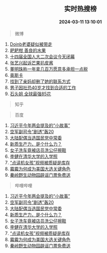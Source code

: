<div align="center"><h2>实时热搜榜</h2><h4>2024-03-11 13:10:01</h4></div>

> 微博  

1. [Doinb老婆疑似被带走](https://s.weibo.com/weibo?q=%23Doinb%E8%80%81%E5%A9%86%E7%96%91%E4%BC%BC%E8%A2%AB%E5%B8%A6%E8%B5%B0%23&t=31&band_rank=1&Refer=top)<br />
2. [耙耙柑 善良的水果](https://s.weibo.com/weibo?q=%E8%80%99%E8%80%99%E6%9F%91%20%E5%96%84%E8%89%AF%E7%9A%84%E6%B0%B4%E6%9E%9C&t=31&band_rank=2&Refer=top)<br />
3. [十四届全国人大二次会议今天闭幕](https://s.weibo.com/weibo?q=%23%E5%8D%81%E5%9B%9B%E5%B1%8A%E5%85%A8%E5%9B%BD%E4%BA%BA%E5%A4%A7%E4%BA%8C%E6%AC%A1%E4%BC%9A%E8%AE%AE%E4%BB%8A%E5%A4%A9%E9%97%AD%E5%B9%95%23&t=31&band_rank=3&Refer=top)<br />
4. [张艺兴起诉芒果扒皮酱](https://s.weibo.com/weibo?q=%23%E5%BC%A0%E8%89%BA%E5%85%B4%E8%B5%B7%E8%AF%89%E8%8A%92%E6%9E%9C%E6%89%92%E7%9A%AE%E9%85%B1%23&t=31&band_rank=4&Refer=top)<br />
5. [董明珠称一年拿几百万愿意多承担一点税](https://s.weibo.com/weibo?q=%23%E8%91%A3%E6%98%8E%E7%8F%A0%E7%A7%B0%E4%B8%80%E5%B9%B4%E6%8B%BF%E5%87%A0%E7%99%BE%E4%B8%87%E6%84%BF%E6%84%8F%E5%A4%9A%E6%89%BF%E6%8B%85%E4%B8%80%E7%82%B9%E7%A8%8E%23&t=31&band_rank=5&Refer=top)<br />
6. [奥斯卡](https://s.weibo.com/weibo?q=%E5%A5%A5%E6%96%AF%E5%8D%A1&t=31&band_rank=6&Refer=top)<br />
7. [找到了亲妈却删了她的联系方式](https://s.weibo.com/weibo?q=%23%E6%89%BE%E5%88%B0%E4%BA%86%E4%BA%B2%E5%A6%88%E5%8D%B4%E5%88%A0%E4%BA%86%E5%A5%B9%E7%9A%84%E8%81%94%E7%B3%BB%E6%96%B9%E5%BC%8F%23&t=31&band_rank=7&Refer=top)<br />
8. [男子因社恐40岁才找到合适的工作](https://s.weibo.com/weibo?q=%23%E7%94%B7%E5%AD%90%E5%9B%A0%E7%A4%BE%E6%81%9040%E5%B2%81%E6%89%8D%E6%89%BE%E5%88%B0%E5%90%88%E9%80%82%E7%9A%84%E5%B7%A5%E4%BD%9C%23&t=31&band_rank=8&Refer=top)<br />
9. [石头姐 全球最强85花](https://s.weibo.com/weibo?q=%E7%9F%B3%E5%A4%B4%E5%A7%90%20%E5%85%A8%E7%90%83%E6%9C%80%E5%BC%BA85%E8%8A%B1&t=31&band_rank=9&Refer=top)<br />

> 知乎  


> 百度  

1. [习近平今年两会提及的“小故事”](https://www.baidu.com/s?wd=%E4%B9%A0%E8%BF%91%E5%B9%B3%E4%BB%8A%E5%B9%B4%E4%B8%A4%E4%BC%9A%E6%8F%90%E5%8F%8A%E7%9A%84%E2%80%9C%E5%B0%8F%E6%95%85%E4%BA%8B%E2%80%9D&sa=fyb_news&rsv_dl=fyb_news)<br />
2. [空军副司令“剧透”轰20](https://www.baidu.com/s?wd=%E7%A9%BA%E5%86%9B%E5%89%AF%E5%8F%B8%E4%BB%A4%E2%80%9C%E5%89%A7%E9%80%8F%E2%80%9D%E8%BD%B020&sa=fyb_news&rsv_dl=fyb_news)<br />
3. [大陆配偶当选国民党中常委](https://www.baidu.com/s?wd=%E5%A4%A7%E9%99%86%E9%85%8D%E5%81%B6%E5%BD%93%E9%80%89%E5%9B%BD%E6%B0%91%E5%85%9A%E4%B8%AD%E5%B8%B8%E5%A7%94&sa=fyb_news&rsv_dl=fyb_news)<br />
4. [新质生产力，是个什么力？](https://www.baidu.com/s?wd=%E6%96%B0%E8%B4%A8%E7%94%9F%E4%BA%A7%E5%8A%9B%EF%BC%8C%E6%98%AF%E4%B8%AA%E4%BB%80%E4%B9%88%E5%8A%9B%EF%BC%9F&sa=fyb_news&rsv_dl=fyb_news)<br />
5. [女子洗车竟被店员洗公仔擦鞋](https://www.baidu.com/s?wd=%E5%A5%B3%E5%AD%90%E6%B4%97%E8%BD%A6%E7%AB%9F%E8%A2%AB%E5%BA%97%E5%91%98%E6%B4%97%E5%85%AC%E4%BB%94%E6%93%A6%E9%9E%8B&sa=fyb_news&rsv_dl=fyb_news)<br />
6. [李健在清华大学的入学照](https://www.baidu.com/s?wd=%E6%9D%8E%E5%81%A5%E5%9C%A8%E6%B8%85%E5%8D%8E%E5%A4%A7%E5%AD%A6%E7%9A%84%E5%85%A5%E5%AD%A6%E7%85%A7&sa=fyb_news&rsv_dl=fyb_news)<br />
7. [“点读机女孩”视频被质疑是库存](https://www.baidu.com/s?wd=%E2%80%9C%E7%82%B9%E8%AF%BB%E6%9C%BA%E5%A5%B3%E5%AD%A9%E2%80%9D%E8%A7%86%E9%A2%91%E8%A2%AB%E8%B4%A8%E7%96%91%E6%98%AF%E5%BA%93%E5%AD%98&sa=fyb_news&rsv_dl=fyb_news)<br />
8. [霉霉为何成为美国大选关键角色](https://www.baidu.com/s?wd=%E9%9C%89%E9%9C%89%E4%B8%BA%E4%BD%95%E6%88%90%E4%B8%BA%E7%BE%8E%E5%9B%BD%E5%A4%A7%E9%80%89%E5%85%B3%E9%94%AE%E8%A7%92%E8%89%B2&sa=fyb_news&rsv_dl=fyb_news)<br />
9. [秦岭野生动物园辟谣门票免费送](https://www.baidu.com/s?wd=%E7%A7%A6%E5%B2%AD%E9%87%8E%E7%94%9F%E5%8A%A8%E7%89%A9%E5%9B%AD%E8%BE%9F%E8%B0%A3%E9%97%A8%E7%A5%A8%E5%85%8D%E8%B4%B9%E9%80%81&sa=fyb_news&rsv_dl=fyb_news)<br />

> 哔哩哔哩  

1. [习近平今年两会提及的“小故事”](https://www.baidu.com/s?wd=%E4%B9%A0%E8%BF%91%E5%B9%B3%E4%BB%8A%E5%B9%B4%E4%B8%A4%E4%BC%9A%E6%8F%90%E5%8F%8A%E7%9A%84%E2%80%9C%E5%B0%8F%E6%95%85%E4%BA%8B%E2%80%9D&sa=fyb_news&rsv_dl=fyb_news)<br />
2. [空军副司令“剧透”轰20](https://www.baidu.com/s?wd=%E7%A9%BA%E5%86%9B%E5%89%AF%E5%8F%B8%E4%BB%A4%E2%80%9C%E5%89%A7%E9%80%8F%E2%80%9D%E8%BD%B020&sa=fyb_news&rsv_dl=fyb_news)<br />
3. [大陆配偶当选国民党中常委](https://www.baidu.com/s?wd=%E5%A4%A7%E9%99%86%E9%85%8D%E5%81%B6%E5%BD%93%E9%80%89%E5%9B%BD%E6%B0%91%E5%85%9A%E4%B8%AD%E5%B8%B8%E5%A7%94&sa=fyb_news&rsv_dl=fyb_news)<br />
4. [新质生产力，是个什么力？](https://www.baidu.com/s?wd=%E6%96%B0%E8%B4%A8%E7%94%9F%E4%BA%A7%E5%8A%9B%EF%BC%8C%E6%98%AF%E4%B8%AA%E4%BB%80%E4%B9%88%E5%8A%9B%EF%BC%9F&sa=fyb_news&rsv_dl=fyb_news)<br />
5. [女子洗车竟被店员洗公仔擦鞋](https://www.baidu.com/s?wd=%E5%A5%B3%E5%AD%90%E6%B4%97%E8%BD%A6%E7%AB%9F%E8%A2%AB%E5%BA%97%E5%91%98%E6%B4%97%E5%85%AC%E4%BB%94%E6%93%A6%E9%9E%8B&sa=fyb_news&rsv_dl=fyb_news)<br />
6. [李健在清华大学的入学照](https://www.baidu.com/s?wd=%E6%9D%8E%E5%81%A5%E5%9C%A8%E6%B8%85%E5%8D%8E%E5%A4%A7%E5%AD%A6%E7%9A%84%E5%85%A5%E5%AD%A6%E7%85%A7&sa=fyb_news&rsv_dl=fyb_news)<br />
7. [“点读机女孩”视频被质疑是库存](https://www.baidu.com/s?wd=%E2%80%9C%E7%82%B9%E8%AF%BB%E6%9C%BA%E5%A5%B3%E5%AD%A9%E2%80%9D%E8%A7%86%E9%A2%91%E8%A2%AB%E8%B4%A8%E7%96%91%E6%98%AF%E5%BA%93%E5%AD%98&sa=fyb_news&rsv_dl=fyb_news)<br />
8. [霉霉为何成为美国大选关键角色](https://www.baidu.com/s?wd=%E9%9C%89%E9%9C%89%E4%B8%BA%E4%BD%95%E6%88%90%E4%B8%BA%E7%BE%8E%E5%9B%BD%E5%A4%A7%E9%80%89%E5%85%B3%E9%94%AE%E8%A7%92%E8%89%B2&sa=fyb_news&rsv_dl=fyb_news)<br />
9. [秦岭野生动物园辟谣门票免费送](https://www.baidu.com/s?wd=%E7%A7%A6%E5%B2%AD%E9%87%8E%E7%94%9F%E5%8A%A8%E7%89%A9%E5%9B%AD%E8%BE%9F%E8%B0%A3%E9%97%A8%E7%A5%A8%E5%85%8D%E8%B4%B9%E9%80%81&sa=fyb_news&rsv_dl=fyb_news)<br />
